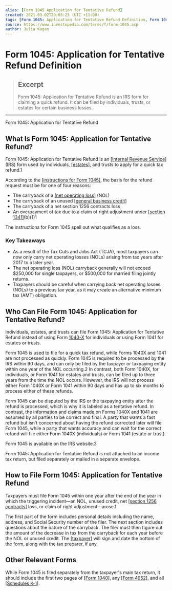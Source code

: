 ```yaml
---
alias: [Form 1045 Application for Tentative Refund]
created: 2021-03-02T20:03:23 (UTC +11:00)
tags: [Form 1045: Application for Tentative Refund Definition, Form 1045: Application for Tentative Refund]
source: https://www.investopedia.com/terms/f/form-1045.asp
author: Julia Kagan
---
```


# Form 1045: Application for Tentative Refund Definition

> ## Excerpt
> Form 1045: Application for Tentative Refund is an IRS form for claiming a quick refund. It can be filed by individuals, trusts, or estates for certain business losses.

---

Form 1045: Application for Tentative Refund
## What Is Form 1045: Application for Tentative Refund?

Form 1045: Application for Tentative Refund is an [[Internal Revenue Service]](https://www.investopedia.com/terms/i/irs.asp) (IRS) form used by individuals, [[estates]](https://www.investopedia.com/terms/e/estate.asp), and trusts to apply for a quick tax refund.1

According to the [[instructions for Form 1045]](https://www.irs.gov/pub/irs-pdf/f1045.pdf), the basis for the refund request must be for one of four reasons:

-   The carryback of a [[net operating loss]](https://www.investopedia.com/terms/n/netoperatingloss.asp) (NOL)
-   The carryback of an unused [[general business credit]](https://www.investopedia.com/terms/g/general-business-tax-credit.asp)
-   The carryback of a net section 1256 contracts loss
-   An overpayment of tax due to a claim of right adjustment under [[section 1341]](https://www.investopedia.com/terms/s/section-1341-credit.asp)(b)(1)1

The instructions for Form 1045 spell out what qualifies as a loss.

### Key Takeaways

-   As a result of the Tax Cuts and Jobs Act (TCJA), most taxpayers can now only carry net operating losses (NOLs) arising from tax years after 2017 to a later year.
-   The net operating loss (NOL) carryback generally will not exceed $250,000 for single taxpayers, or $500,000 for married filing jointly returns.
-   Taxpayers should be careful when carrying back net operating losses (NOLs) to a previous tax year, as it may create an alternative minimum tax (AMT) obligation.

## Who Can File Form 1045: Application for Tentative Refund?

Individuals, estates, and trusts can file Form 1045: Application for Tentative Refund instead of using Form [1040-X](https://www.investopedia.com/terms/f/form1040x.asp) for individuals or using Form 1041 for estates or trusts.

Form 1045 is used to file for a quick tax refund, while Forms 1040X and 1041 are not processed as quickly. Form 1045 is required to be processed by the IRS within 90 days, and can only be filed by the taxpayer or taxpaying entity within one year of the NOL occurring.2 In contrast, both Form 1040X, for individuals, or Form 1041 for estates and trusts, can be filed up to three years from the time the NOL occurs. However, the IRS will not process either Form 1040X or Form 1041 within 90 days and has up to six months to process either of these refunds.

Form 1045 can be disputed by the IRS or the taxpaying entity after the refund is processed, which is why it is labeled as a tentative refund. In contrast, the information and claims made on Forms 1040X and 1041 are assumed by all parties to be correct and final. A party that wants a fast refund but isn’t concerned about having the refund corrected later will file Form 1045, while a party that wants accuracy and can wait for the correct refund will file either Form 1040X (individuals) or Form 1041 (estate or trust).

Form 1045 is available on the IRS website.3

Form 1045: Application for Tentative Refund is not attached to an income tax return, but filed separately or mailed in a separate envelope.

## How to File Form 1045: Application for Tentative Refund

Taxpayers must file Form 1045 within one year after the end of the year in which the triggering incident—an NOL, unused credit, net [[section 1256 contracts]](https://www.investopedia.com/terms/s/section-1256-contract.asp) loss, or claim of right adjustment—arose.1

The first part of the form includes personal details including the name, address, and Social Security number of the filer. The next section includes questions about the nature of the carryback. The filer must then figure out the amount of the decrease in tax from the carryback for each year before the NOL or unused credit. The [[taxpayer]](https://www.investopedia.com/terms/t/taxpayer.asp) will sign and date the bottom of the form, along with the tax preparer, if any.

## Other Relevant Forms

While Form 1045 is filed separately from the taxpayer's main tax return, it should include the first two pages of [[Form 1040]](https://www.investopedia.com/terms/1/1040.asp), any [[Form 4952]](https://www.investopedia.com/terms/f/form-4952.asp), and all [[Schedules K-1]](https://www.investopedia.com/terms/s/schedule-k-1.asp).
